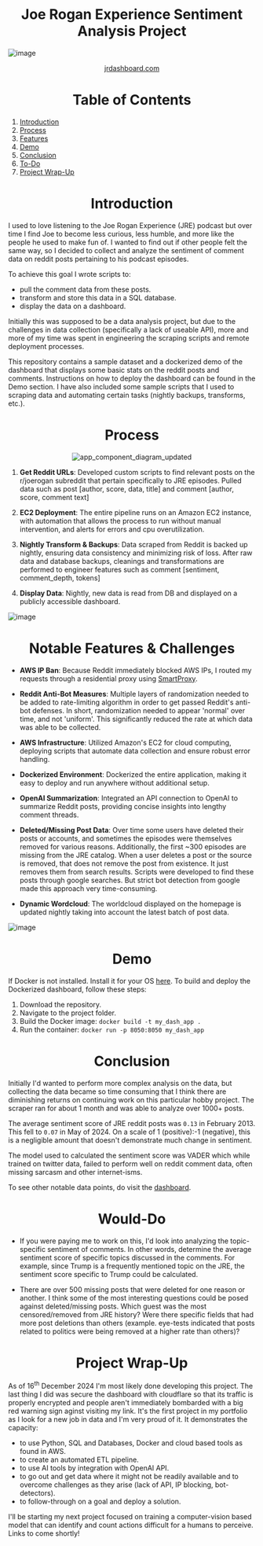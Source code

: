 <div align="center"><h1>Joe Rogan Experience Sentiment Analysis Project</h1></div>

![image](https://github.com/user-attachments/assets/61fd3dfc-532a-4cc6-8401-18831a30bdd1)

<div align="center">
  <a href="https://jrdashboard.com/">jrdashboard.com</a>
</div>

<div align="center">
<h1>Table of Contents</h1>
</div>

1. [Introduction](#introduction)
2. [Process](#process)
3. [Features](#notable-features--challenges)
4. [Demo](#demo)
5. [Conclusion](#conclusion)
6. [To-Do](#would-do)
7. [Project Wrap-Up](#project-wrap-up)

<div align="center">
<h1>Introduction</h1>
</div>
I used to love listening to the Joe Rogan Experience (JRE) podcast but over time I find Joe to become less curious, less humble, and more like the people he used to make fun of. I wanted to find out if other people felt the same way, so I decided to collect and analyze the sentiment of comment data on reddit posts pertaining to his podcast episodes.

To achieve this goal I wrote scripts to:
- pull the comment data from these posts.
- transform and store this data in a SQL database.
- display the data on a dashboard.

Initially this was supposed to be a data analysis project, but due to the challenges in data collection (specifically a lack of useable API), more and more of my time was spent in engineering the scraping scripts and remote deployment processes.

This repository contains a sample dataset and a dockerized demo of the dashboard that displays some basic stats on the reddit posts and comments. Instructions on how to deploy the dashboard can be found in the Demo section. I have also included some sample scripts that I used to scraping data and automating certain tasks (nightly backups, transforms, etc.).

<div align="center">
<h1>Process</h1>
</div>
<p align="center">
  <img src="https://github.com/user-attachments/assets/501e4893-8567-45d7-8696-9115b8952306" alt="app_component_diagram_updated">
</p>


1. **Get Reddit URLs**: Developed custom scripts to find relevant posts on the r/joerogan subreddit that pertain specifically to JRE episodes. Pulled data such as post [author, score, data, title] and comment [author, score, comment text]

2. **EC2 Deployment**: The entire pipeline runs on an Amazon EC2 instance, with automation that allows the process to run without manual intervention, and alerts for errors and cpu overutilization.

3. **Nightly Transform & Backups**: Data scraped from Reddit is backed up nightly, ensuring data consistency and minimizing risk of loss. After raw data and database backups, cleanings and transformations are performed to engineer features such as comment [sentiment, comment_depth, tokens]

4. **Display Data**: Nightly, new data is read from DB and displayed on a publicly accessible dashboard.

![image](https://github.com/user-attachments/assets/7a21b8a5-29ad-48fd-b9aa-c069b174b50a)

<div align="center">
<h1>Notable Features & Challenges</h1>
</div>

- **AWS IP Ban**: Because Reddit immediately blocked AWS IPs, I routed my requests through a residential proxy using [SmartProxy](https://smartproxy.com/).
  
- **Reddit Anti-Bot Measures**: Multiple layers of randomization needed to be added to rate-limiting algorithm in order to get passed Reddit's anti-bot defenses. In short, randomization needed to appear 'normal' over time, and not 'uniform'. This significantly reduced the rate at which data was able to be collected.
  
- **AWS Infrastructure**: Utilized Amazon's EC2 for cloud computing, deploying scripts that automate data collection and ensure robust error handling.
  
- **Dockerized Environment**: Dockerized the entire application, making it easy to deploy and run anywhere without additional setup.
  
- **OpenAI Summarization**: Integrated an API connection to OpenAI to summarize Reddit posts, providing concise insights into lengthy comment threads.
  
- **Deleted/Missing Post Data**: Over time some users have deleted their posts or accounts, and sometimes the episodes were themselves removed for various reasons. Additionally, the first ~300 episodes are missing from the JRE catalog. When a user deletes a post or the source is removed, that does not remove the post from existence. It just removes them from search results. Scripts were developed to find these posts through google searches. But strict bot detection from google made this approach very time-consuming.
  
- **Dynamic Wordcloud**: The worldcloud displayed on the homepage is updated nightly taking into account the latest batch of post data.

![image](https://github.com/user-attachments/assets/7baed749-4825-4d44-a81b-aa0105b6b1e4)

<div align="center">
<h1>Demo</h1>
</div>

If Docker is not installed. Install it for your OS [here](https://docs.docker.com/engine/install/).
To build and deploy the Dockerized dashboard, follow these steps:

1. Download the repository.
2. Navigate to the project folder.
3. Build the Docker image: `docker build -t my_dash_app .`
4. Run the container: `docker run -p 8050:8050 my_dash_app`

<div align="center">
<h1>Conclusion</h1>
</div>
Initially I'd wanted to perform more complex analysis on the data, but collecting the data became so time consuming that I think there are diminishing returns on continuing work on this particular hobby project. The scraper ran for about 1 month and was able to analyze over 1000+ posts.

The average sentiment score of JRE reddit posts was `0.13` in February 2013. This fell to `0.07` in May of 2024. On a scale of 1 (positive):-1 (negative), this is a negligible amount that doesn't demonstrate much change in sentiment.

The model used to calculated the sentiment score was VADER which while trained on twitter data, failed to perform well on reddit comment data, often missing sarcasm and other internet-isms.

To see other notable data points, do visit the [dashboard](https://jrdashboard.com/).

<div align="center">
<h1>Would-Do</h1>
</div>

- If you were paying me to work on this, I'd look into analyzing the topic-specific sentiment of comments. In other words, determine the average sentiment score of specific topics discussed in the comments. For example, since Trump is a frequently mentioned topic on the JRE, the sentiment score specific to Trump could be calculated.

- There are over 500 missing posts that were deleted for one reason or another. I think some of the most interesting questions could be posed against deleted/missing posts. Which guest was the most censored/removed from JRE history? Were there specific fields that had more post deletions than others (example. eye-tests indicated that posts related to politics were being removed at a higher rate than others)?

<div align="center">
<h1>Project Wrap-Up</h1>
</div>
As of 16<sup>th</sup> December 2024 I'm most likely done developing this project. The last thing I did was secure the dashboard with cloudflare so that its traffic is properly encrypted and people aren't immediately bombarded with a big red warning sign aginst visiting my link. It's the first project in my portfolio as I look for a new job in data and I'm very proud of it. It demonstrates the capacity:


- to use Python, SQL and Databases, Docker and cloud based tools as found in AWS.
- to create an automated ETL pipeline.
- to use AI tools by integration with OpenAI API.
- to go out and get data where it might not be readily available and to overcome challenges as they arise (lack of API, IP blocking, bot-detectors).
- to follow-through on a goal and deploy a solution.

I'll be starting my next project focused on training a computer-vision based model that can identify and count actions difficult for a humans to perceive. Links to come shortly!
